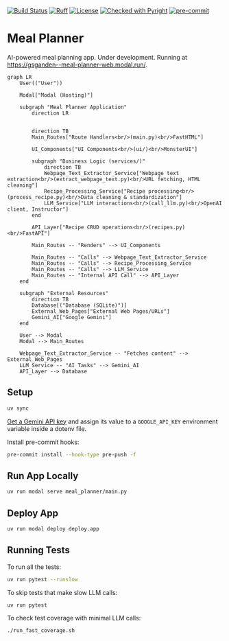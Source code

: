 [![Build Status](https://github.com/gsganden/meal_planner/actions/workflows/ci_cd.yml/badge.svg)](https://github.com/gsganden/meal_planner/actions/workflows/ci_cd.yml)
[![Ruff](https://img.shields.io/endpoint?url=https://raw.githubusercontent.com/astral-sh/ruff/main/assets/badge/v2.json)](https://github.com/astral-sh/ruff)
[![License](https://img.shields.io/badge/License-Apache_2.0-blue.svg)](https://opensource.org/licenses/Apache-2.0)
[![Checked with Pyright](https://img.shields.io/badge/type_checked-pyright-blue)](https://github.com/microsoft/pyright)
[![pre-commit](https://img.shields.io/badge/pre--commit-enabled-brightgreen?logo=pre-commit)](https://github.com/pre-commit/pre-commit)

# Meal Planner

AI-powered meal planning app. Under development. Running at https://gsganden--meal-planner-web.modal.run/.


```mermaid
graph LR
    User(("User"))

    Modal["Modal (Hosting)"]

    subgraph "Meal Planner Application"
        direction LR
        

        direction TB
        Main_Routes["Route Handlers<br/>(main.py)<br/>FastHTML"]
        
        UI_Components["UI Components<br/>(ui/)<br/>MonsterUI"]

        subgraph "Business Logic (services/)"
            direction TB
            Webpage_Text_Extractor_Service["Webpage text extraction<br/>(extract_webpage_text.py)<br/>URL fetching, HTML cleaning"]
            Recipe_Processing_Service["Recipe processing<br/>(process_recipe.py)<br/>Data cleaning & standardization"]
            LLM_Service["LLM interactions<br/>(call_llm.py)<br/>OpenAI client, Instructor"]
        end

        API_Layer["Recipe CRUD operations<br/>(recipes.py)<br/>FastAPI"]

        Main_Routes -- "Renders" --> UI_Components
        
        Main_Routes -- "Calls" --> Webpage_Text_Extractor_Service
        Main_Routes -- "Calls" --> Recipe_Processing_Service
        Main_Routes -- "Calls" --> LLM_Service
        Main_Routes -- "Internal API Call" --> API_Layer
    end

    subgraph "External Resources"
        direction TB
        Database[("Database (SQLite)")]
        External_Web_Pages["External Web Pages/URLs"]
        Gemini_AI["Google Gemini"]
    end

    User --> Modal
    Modal --> Main_Routes

    Webpage_Text_Extractor_Service -- "Fetches content" --> External_Web_Pages
    LLM_Service -- "AI Tasks" --> Gemini_AI
    API_Layer --> Database
```

## Setup

```bash
uv sync
```

[Get a Gemini API key](https://aistudio.google.com/apikey) and assign its value to a `GOOGLE_API_KEY` environment variable inside a dotenv file.

Install pre-commit hooks:

```bash
pre-commit install --hook-type pre-push -f
```

## Run App Locally

```bash
uv run modal serve meal_planner/main.py
```

## Deploy App

```bash
uv run modal deploy deploy.app
```

## Running Tests

To run all the tests:

```bash
uv run pytest --runslow
```

To skip tests that make slow LLM calls:

```bash
uv run pytest
```

To check test coverage with minimal LLM calls:

```bash
./run_fast_coverage.sh
```
